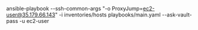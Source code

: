 ansible-playbook --ssh-common-args "-o ProxyJump=ec2-user@35.179.66.143" -i inventories/hosts playbooks/main.yaml --ask-vault-pass -u ec2-user